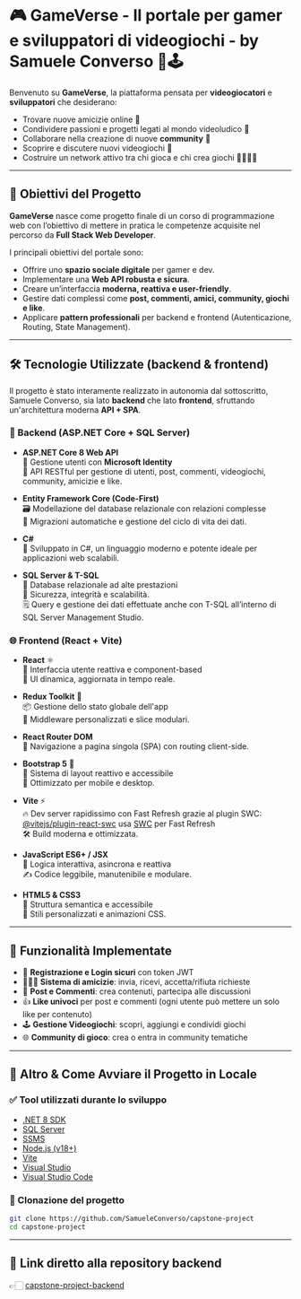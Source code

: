 # 🎮 GameVerse - Il portale per gamer e sviluppatori di videogiochi - by **Samuele Converso** 👥🕹️

Benvenuto su **GameVerse**, la piattaforma pensata per **videogiocatori** e **sviluppatori** che desiderano:

- Trovare nuove amicizie online 💬
- Condividere passioni e progetti legati al mondo videoludico 🎨
- Collaborare nella creazione di nuove **community** 🤝
- Scoprire e discutere nuovi videogiochi 🎲
- Costruire un network attivo tra chi gioca e chi crea giochi 👨‍💻👩‍💻  

---  

## 🌟 Obiettivi del Progetto

**GameVerse** nasce come progetto finale di un corso di programmazione web con l’obiettivo di mettere in pratica le competenze acquisite nel percorso da **Full Stack Web Developer**.

I principali obiettivi del portale sono:

- Offrire uno **spazio sociale digitale** per gamer e dev.
- Implementare una **Web API robusta e sicura**.
- Creare un’interfaccia **moderna, reattiva e user-friendly**.
- Gestire dati complessi come **post, commenti, amici, community, giochi e like**.
- Applicare **pattern professionali** per backend e frontend (Autenticazione, Routing, State Management).

---

## 🛠️ Tecnologie Utilizzate (backend & frontend)  

Il progetto è stato interamente realizzato in autonomia dal sottoscritto, Samuele Converso, sia lato **backend** che lato **frontend**, sfruttando un'architettura moderna **API + SPA**.

### 🔧 Backend (ASP.NET Core + SQL Server)

- **ASP.NET Core 8 Web API**  
  🔐 Gestione utenti con **Microsoft Identity**  
  🔄 API RESTful per gestione di utenti, post, commenti, videogiochi, community, amicizie e like.

- **Entity Framework Core (Code-First)**  
  🗃️ Modellazione del database relazionale con relazioni complesse  
  🔁 Migrazioni automatiche e gestione del ciclo di vita dei dati.

- **C#**  
  🧠 Sviluppato in C#, un linguaggio moderno e potente ideale per applicazioni web scalabili.

- **SQL Server & T-SQL**  
  💾 Database relazionale ad alte prestazioni  
  🔐 Sicurezza, integrità e scalabilità.  
  🗒️ Query e gestione dei dati effettuate anche con T-SQL all’interno di SQL Server Management Studio.  
 
### 🌐 Frontend (React + Vite)

- **React** ⚛️  
  🔁 Interfaccia utente reattiva e component-based  
  🎨 UI dinamica, aggiornata in tempo reale.

- **Redux Toolkit** 🧠  
  📦 Gestione dello stato globale dell'app  
  🚀 Middleware personalizzati e slice modulari.

- **React Router DOM**  
  📍 Navigazione a pagina singola (SPA) con routing client-side.

- **Bootstrap 5** 🎨  
  🧩 Sistema di layout reattivo e accessibile  
  📱 Ottimizzato per mobile e desktop.

- **Vite** ⚡  
  🔥 Dev server rapidissimo con Fast Refresh grazie al plugin SWC: [@vitejs/plugin-react-swc](https://github.com/vitejs/vite-plugin-react/blob/main/packages/plugin-react-swc) usa [SWC](https://swc.rs/) per Fast Refresh  
  🛠️ Build moderna e ottimizzata.

- **JavaScript ES6+ / JSX**  
  📜 Logica interattiva, asincrona e reattiva  
  ✍️ Codice leggibile, manutenibile e modulare.

- **HTML5 & CSS3**  
  🧱 Struttura semantica e accessibile  
  🎨 Stili personalizzati e animazioni CSS.

---

## 🧩 Funzionalità Implementate

- 👤 **Registrazione e Login sicuri** con token JWT
- 🧑‍🤝‍🧑 **Sistema di amicizie**: invia, ricevi, accetta/rifiuta richieste
- 🧵 **Post e Commenti**: crea contenuti, partecipa alle discussioni
- 👍 **Like univoci** per post e commenti (ogni utente può mettere un solo like per contenuto)
- 🕹️ **Gestione Videogiochi**: scopri, aggiungi e condividi giochi
- 🌐 **Community di gioco**: crea o entra in community tematiche

---

## 🚀 Altro & Come Avviare il Progetto in Locale

### ✅ Tool utilizzati durante lo sviluppo  

- [.NET 8 SDK](https://dotnet.microsoft.com/download)
- [SQL Server](https://www.microsoft.com/it-it/sql-server/sql-server-downloads)
- [SSMS](https://learn.microsoft.com/it-it/ssms/download-sql-server-management-studio-ssms)  
- [Node.js (v18+)](https://nodejs.org/)
- [Vite](https://vitejs.dev/)
- [Visual Studio](https://visualstudio.microsoft.com/it/) 
- [Visual Studio Code](https://code.visualstudio.com/)  
 
### 🔁 Clonazione del progetto

```bash
git clone https://github.com/SamueleConverso/capstone-project
cd capstone-project
```  

---

## 🔗 Link diretto alla repository **backend**  

👉🏻 [capstone-project-backend](https://github.com/SamueleConverso/capstone-project-backend)  


